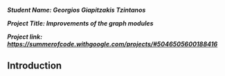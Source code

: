 ***Student Name: Georgios Giapitzakis Tzintanos***

***Project Title: Improvements of the graph modules***

***Project link: https://summerofcode.withgoogle.com/projects/#5046505600188416***

## Introduction

